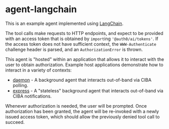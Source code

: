 # agent-langchain

This is an example agent implemented using [LangChain](https://js.langchain.com/docs/introduction/).

The tool calls make requests to HTTP endpoints, and expect to be provided with
an access token that is obtained by `import`ing `'@auth0/ai/tokens'`.  If the
access token does not have sufficient context, the `WWW-Authenticate` challenge
header is parsed, and an `AuthorizationError` is thrown.

This agent is "hosted" within an application that allows it to interact with the
user to obtain authorization.   Example host applications demonstrate how to
interact in a variety of contexts:

  - [daemon](../daemon) - A background agent that interacts out-of-band via CIBA
    polling.
  - [express](../../examples/daemon) - A "stateless" background agent that
    interacts out-of-band via CIBA notifications.

Whenever authorization is needed, the user will be prompted.  Once authorization
has been granted, the agent will be re-invoked with a newly issued access token,
which should allow the previously denied tool call to succeed.
